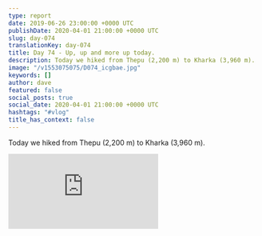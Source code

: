 ```yaml
---
type: report
date: 2019-06-26 23:00:00 +0000 UTC
publishDate: 2020-04-01 21:00:00 +0000 UTC
slug: day-074
translationKey: day-074
title: Day 74 - Up, up and more up today.
description: Today we hiked from Thepu (2,200 m) to Kharka (3,960 m).
image: "/v1553075075/D074_icgbae.jpg"
keywords: []
author: dave
featured: false
social_posts: true
social_date: 2020-04-01 21:00:00 +0000 UTC
hashtags: "#vlog"
title_has_context: false
---
```


Today we hiked from Thepu (2,200 m) to Kharka (3,960 m).

<iframe class="youtube" src="https://www.youtube.com/embed/VAsscbx72ag" frameborder="0" allow="accelerometer; autoplay; encrypted-media; gyroscope; picture-in-picture" allowfullscreen></iframe>

